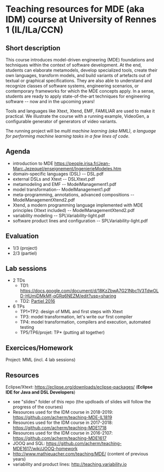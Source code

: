 # Teaching resources for MDE (aka IDM) course at University of Rennes 1 (IL/ILa/CCN)

## Short description

This course introduces model-driven engineering (MDE) foundations and techniques within the context of software development. 
At the end, students can elaborate metamodels, develop specialized tools, create their own languages, transform models, and build variants of artefacts out of textual or graphical specifications. 
They are also able to understand and recognize classes of software systems, engineering scenarios, or contemporary frameworks for which the MDE concepts apply. 
In a sense, students are ready to apply state-of-the-art techniques for engineering software -- now and in the upcoming years!

Tools and languages like Xtext, Xtend, EMF, FAMILIAR are used to make it practical. 
We illustrate the course with a running example, VideoGen, a configurable generator of generators of video variants.  

The running project will be *multi machine learning (aka MML), a language for performing machine learning tasks in a few lines of code*.

## Agenda 

* introduction to MDE https://people.irisa.fr/Jean-Marc.Jezequel/enseignement/IngenierieModeles.htm
* domain-specific languages (DSL) -- DSL.pdf
* external DSLs and Xtext -- DSLXtext.pdf
* metamodeling and EMF -- ModelManagement1.pdf 
* model transformation-- ModelManagement1.pdf 
* meta-programming, annotations, advanced compositions -- ModelManagementXtend2.pdf 
* Xtend, a modern programming language implemented with MDE principles (Xtext included) -- ModelManagementXtend2.pdf
* variability modeling -- SPLVariability-light.pdf 
* software product lines and configuration -- SPLVariability-light.pdf 

## Evaluation 

* 1/3 (project)
* 2/3 (partiel) 

## Lab sessions 

* 2 TDs 
   * TD1: https://docs.google.com/document/d/18KzZbwA7G21Nbc1V3TdwOLD-HUmjDMkMf-qGRq6NEZM/edit?usp=sharing
   * TD2: [Partiel 2016](https://github.com/acherm/teaching-MDE-MIAGE1718/blob/master/ExamIDM16.pdf) 
* 6 TPs
  * TP1+TP2: design of MML and first steps with Xtext 
  * TP3: model transformation, let's write our first compiler 
  * TP4: model transformation, compilers and execution, automated testing
  * TP5/TP6/projet: TP* (putting all together) 


## Exercices/Homework 

Project: MML (incl. 4 lab sessions)

## Resources 

Eclipse/Xtext: https://eclipse.org/downloads/eclipse-packages/ (**Eclipse IDE for Java and DSL Developers**)

* see "slides" folder of this repo (the updloads of slides will follow the progress of the courses)
* Resources used for the IDM course in 2018-2019: https://github.com/acherm/teaching-MDE-IL1819
* Resources used for the IDM course in 2017-2018: https://github.com/acherm/teaching-MDE1718
* Resources used for the IDM course in 2016-2107: https://github.com/acherm/teaching-MDE1617
* JOOQ and SQL: https://github.com/acherm/teaching-MDE1617/wiki/JOOQ-homework
* http://www.mathieuacher.com/teaching/MDE/ (content of previous years)
* variability and product lines: http://teaching.variability.io


